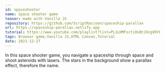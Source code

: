 ```yaml
---
id: spaceshooter
name: Space shooter game
teaser: made with Vanilla JS
repository: https://github.com/ScriptRaccoon/spaceship-parallax
url: https://spaceship-parallax.netlify.app
tutorial: https://www.youtube.com/playlist?list=PL1LHMFscti8sBtJOzgVKFHpxuMa-moSPX
tags: Browser game,Vanilla JS,HTML Canvas,Tutorial
date: 2021-12-27
---
```


In this space shooter game, you navigate a spaceship through space and shoot asteroids with lasers. The stars in the background show a parallax effect, therefore the name.
